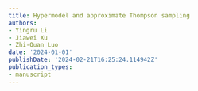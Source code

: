 ```yaml
---
title: Hypermodel and approximate Thompson sampling
authors:
- Yingru Li
- Jiawei Xu
- Zhi-Quan Luo
date: '2024-01-01'
publishDate: '2024-02-21T16:25:24.114942Z'
publication_types:
- manuscript
---
```

